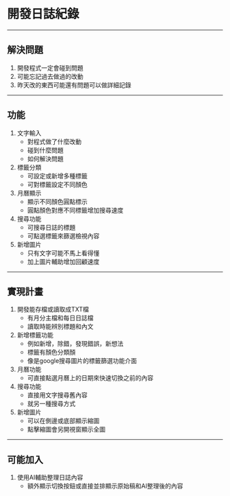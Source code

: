 # 開發日誌紀錄
----
## 解決問題
1. 開發程式一定會碰到問題
2. 可能忘記過去做過的改動
3. 昨天改的東西可能還有問題可以做詳細記錄
----
## 功能
1. 文字輸入
   * 對程式做了什麼改動
   * 碰到什麼問題
   * 如何解決問題
2. 標籤分類
   * 可設定或新增多種標籤
   * 可對標籤設定不同顏色
3. 月曆顯示
   * 顯示不同顏色圓點標示
   * 圓點顏色對應不同標籤增加搜尋速度
4. 搜尋功能
   * 可搜尋日誌的標題
   * 可點選標籤來篩選檢視內容
5. 新增圖片
   * 只有文字可能不馬上看得懂
   * 加上圖片輔助增加回顧速度
----
## 實現計畫
1. 開發能存檔或讀取成TXT檔
   * 有月分主檔和每日日誌檔
   * 讀取時能辨別標題和內文
2. 新增標籤功能
   * 例如新增，除錯，發現錯誤，新想法
   * 標籤有顏色分類顏
   * 像是google搜尋圖片的標籤篩選功能介面
3. 月曆功能
   * 可直接點選月曆上的日期來快速切換之前的內容
4. 搜尋功能
   * 直接用文字搜尋舊內容
   * 就另一種搜尋方式
5. 新增圖片
   * 可以在側邊或底部顯示縮圖
   * 點擊縮圖會另開視窗顯示全圖
----
## 可能加入
1. 使用AI輔助整理日誌內容
   * 額外顯示切換按鈕或直接並排顯示原始稿和AI整理後的內容
